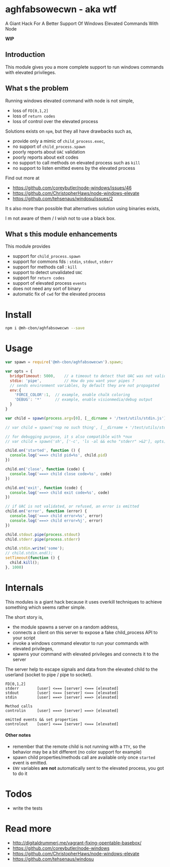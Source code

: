# aghfabsowecwn - aka wtf

A Giant Hack For A Better Support Of Windows Elevated Commands With Node

__WIP__

## Introduction

This module gives you a more complete support to run windows commands with elevated privileges.

## What s the problem

Running windows elevated command with node is not simple,

- loss of `FD[0,1,2]`
- loss of `return codes`
- loss of control over the elevated process

Solutions exists on `npm`, but they all have drawbacks such as,

- provide only a mimic of `child_process.exec`,
- no support of `child_process.spawn`
- poorly reports about `UAC` validation
- poorly reports about exit codes
- no support to call methods on elevated process such as `kill`
- no support to listen emitted evens by the elevated process

Find out more at
- https://github.com/coreybutler/node-windows/issues/46
- https://github.com/ChristopherHaws/node-windows-elevate
- https://github.com/tehsenaus/windosu/issues/2

It s also more than possible that alternatives solution using binaries exists,

I m not aware of them / I wish not to use a black box.

## What s this module enhancements

This module provides

- support for `child_process.spawn`
- support for commons fds : `stdin`, `stdout`, `stderr`
- support for methods call : `kill`
- support to detect unvalidated `UAC`
- support for `return codes`
- support of elevated process `events`
- does not need any sort of binary
- automatic fix of `cwd` for the elevated process

# Install

```sh
npm i @mh-cbon/aghfabsowecwn --save
```

# Usage

```js
var spawn = require('@mh-cbon/aghfabsowecwn').spawn;

var opts = {
  bridgeTimeout: 5000,    // a timeout to detect that UAC was not validated, defaults to 3 minutes
  stdio: 'pipe',          // How do you want your pipes ?
  // sends environment variables, by default they are not propagated
  env:{
    'FORCE_COLOR':1,  // example, enable chalk coloring  
    'DEBUG': '*'      // example, enable visionmedia/debug output
  }
}

var child = spawn(process.argv[0], [__dirname + '/test/utils/stdin.js'], opts);

// var child = spawn('nop no such thing', [__dirname + '/test/utils/stdin.js'], opts);

// for debugging purpose, it s also compatible with *nux
// var child = spawn('sh', ['-c', 'ls -al && echo "stderr" >&2'], opts);

child.on('started', function () {
  console.log('===> child pid=%s', child.pid)
})

child.on('close', function (code) {
  console.log('===> child close code=%s', code)
})

child.on('exit', function (code) {
  console.log('===> child exit code=%s', code)
})

// if UAC is not validated, or refused, an error is emitted
child.on('error', function (error) {
  console.log('===> child error=%s', error)
  console.log('===> child error=%j', error)
})

child.stdout.pipe(process.stdout)
child.stderr.pipe(process.stderr)

child.stdin.write('some');
// child.stdin.end();
setTimeout(function () {
  child.kill();
}, 1000)
```

# Internals

This modules is a giant hack because it uses overkill techniques to achieve something which seems rather simple.

The short story is,
- the module spawns a server on a random address,
- connects a client on this server to expose a fake child_process API to your script
- invoke a windows command elevator to run your commands with elevated privileges,
- spawns your command with elevated privileges and connects it to the server

The server help to escape signals and data
from the elevated child to the userland
(socket to pipe / pipe to socket).

```
FD[0,1,2]
stderr        [user] <=== [server] <=== [elevated]
stdout        [user] <=== [server] <=== [elevated]
stdin         [user] ===> [server] ===> [elevated]

Method calls
controlin     [user] ===> [server] ===> [elevated]

emitted events && set properties
controlout    [user] <=== [server] <=== [elevated]
```

#### Other notes

- remember that the remote child is not running with a `TTY`,
so the behavior may be a bit different (no color support for example)
- spawn child properties/methods call are available only once `started` event is emitted.
- `ENV` variables __are not__ automatically sent to the elevated process, you got to do it

# Todos

- write the tests


# Read more
- http://digitaldrummerj.me/vagrant-fixing-opentable-basebox/
- https://github.com/coreybutler/node-windows
- https://github.com/ChristopherHaws/node-windows-elevate
- https://github.com/tehsenaus/windosu
